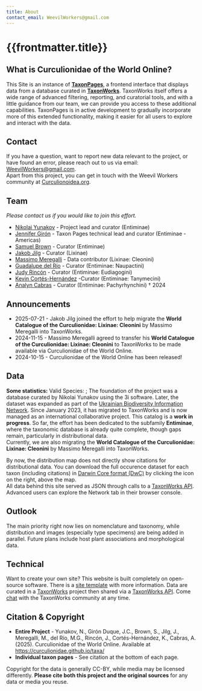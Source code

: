```yaml
---
title: About
contact_email: WeevilWorkers@gmail.com
---
```


# {{frontmatter.title}}

## What is Curculionidae of the World Online?
This Site is an instance of <strong>[TaxonPages](https://github.com/SpeciesFileGroup/taxonpages)</strong>, a frontend interface that displays data from a database curated in <strong>[TaxonWorks](https://taxonworks.org/)</strong>.
TaxonWorks itself offers a wide range of advanced filtering, reporting, and curatorial tools, 
and with a little guidance from our team, we can provide you access to these additional capabilities. 
TaxonPages is in active development to gradually incorporate more of this extended functionality, 
making it easier for all users to explore and interact with the data.

## Contact

If you have a question, want to report new data relevant to the project, or have found an error, please reach out to us via email: <a href="mailto:WeevilWorkers@gmail.com" style="text-decoration: underline;">WeevilWorkers@gmail.com</a>.<br>
Apart from this project, you can get in touch with the Weevil Workers community at [Curculionoidea.org](https://www.curculionoidea.org/home).

## Team
 _Please contact us if you would like to join this effort._

* [Nikolai Yunakov](https://orcid.org/0000-0002-0824-7804) - Project lead and curator (Entiminae)
* [Jennifer Girón](https://orcid.org/0000-0002-0851-6883) - Taxon Pages technical lead and curator (Entiminae - Americas)
* [Samuel Brown](https://orcid.org/0000-0001-7112-421X) - Curator (Entiminae)
* [Jakob Jilg](https://orcid.org/0000-0002-9910-4146) - Curator (Lixinae)
* [Massimo Meregalli](https://orcid.org/0000-0001-5309-3974) - Data contributor (Lixinae: Cleonini)
* [Guadalupe del Río](https://orcid.org/0000-0001-9865-6099) - Curator (Entiminae: Naupactini)
* [Judy Rincón](https://orcid.org/0000-0002-5499-7913) - Curator (Entiminae: Eudiagogini)
* [Kevin Cortés-Hernández](https://orcid.org/0000-0002-1150-9940) -Curator (Entiminae: Tanymecini)
* [Analyn Cabras](https://orcid.org/0000-0002-0980-1651) - Curator (Entiminae: Pachyrhynchini) † 2024


## Announcements
* 2025-07-21 - Jakob Jilg joined the effort to help migrate the **World Catalogue of the Curculionidae: Lixinae: Cleonini** by Massimo Meregalli into TaxonWorks.
* 2024-11-15 - Massimo Meregalli agreed to transfer his **World Catalogue of the Curculionidae: Lixinae: Cleonini** to TaxonWorks to be made available via Curculionidae of the World Online.
* 2024-10-15 - Curculionidae of the World Online has been released!

## Data
<td colspan="6" style="text-align: center">
  <strong>Some statistics:</strong> Valid Species: <ValidSpeciesCount />; 
  <ProjectStats :data="['Taxon names', 'Collection objects', 'Project sources', 'Documents', 'Images']" class="capitalize" />
</td>
The foundation of the project was a database curated by Nikolai Yunakov using the 3i software. Later, the dataset was expanded as part of the <a href="https://ukrbin.com">Ukrainian Biodiversity Information Network</a>. Since January 2023, it has migrated to TaxonWorks and is now managed as an international collaborative project. This catalog is a <strong>work in progress</strong>. So far, the effort has been dedicated to the subfamily <strong>Entiminae</strong>, where the taxonomic database is already quite complete, though gaps remain, particularly in distributional data.<br>
Currently, we are also migrating the <strong>World Catalogue of the Curculionidae: Lixinae: Cleonini</strong> by Massimo Meregalli into TaxonWorks.<br>

By now, the distribution map does not directly show citations for distributional data. You can download the full occurence dataset for each taxon (including citations) in [Darwin Core format (DwC)](https://dwc.tdwg.org/) by clicking the icon on the right, above the map.<br>
All data behind this site served as JSON through calls to a [TaxonWorks API](https://api.taxonworks.org). Advanced users can explore the Network tab in their browser console.

## Outlook
The main priority right now lies on nomenclature and taxonomy, while distribution and images (especially type specimens) are being added in parallel. Future plans include host plant associations and morphological data.

## Technical
Want to create your own site? This website is built completely on open-source software. There is a [site template](https://github.com/SpeciesFileGroup/taxonpages) with more information. Data are curated in a [TaxonWorks](https://taxonworks.org) project then shared via a [TaxonWorks API](https://api.taxonworks.org). Come [chat](https://gitter.im/SpeciesFileGroup/taxonworks) with the TaxonWorks community at any time.

## Citation & Copyright
* **Entire Project** - Yunakov, N., Girón Duque, J.C., Brown, S., Jilg, J., Meregalli, M., del Río, M.G., Rincón, J., Cortés-Hernández, K., Cabras, A. (2025). Curculionidae of the World Online. Available at https://curculionidae.github.io/taxa/
* **Individual taxon pages** - See citation at the bottom of each page.

Copyright for the data is generally CC-BY, while media may be licensed differently. **Please cite both this project and the original sources** for any data or media you reuse.
